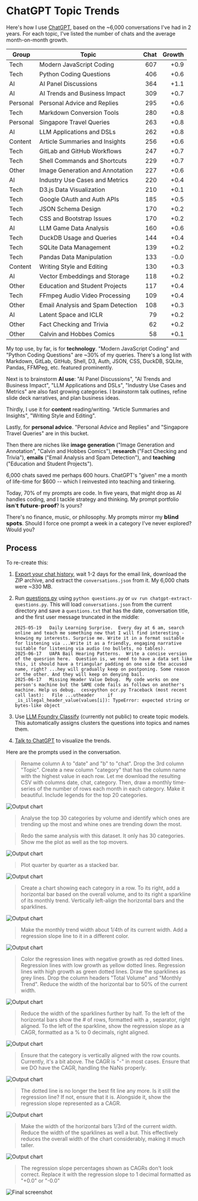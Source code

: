 # ChatGPT Topic Trends

Here's how I use [ChatGPT](https://chatgpt.com/), based on the ~6,000 conversations I've had in 2 years. For each topic, I've listed the number of chats and the average month-on-month growth.

| Group    | Topic                             | Chat | Growth |
| -------- | --------------------------------- | ---: | -----: |
| Tech     | Modern JavaScript Coding          |  607 |   +0.9 |
| Tech     | Python Coding Questions           |  406 |   +0.6 |
| AI       | AI Panel Discussions              |  364 |   +1.1 |
| AI       | AI Trends and Business Impact     |  309 |   +0.7 |
| Personal | Personal Advice and Replies       |  295 |   +0.6 |
| Tech     | Markdown Conversion Tools         |  280 |   +0.8 |
| Personal | Singapore Travel Queries          |  263 |   +0.8 |
| AI       | LLM Applications and DSLs         |  262 |   +0.8 |
| Content  | Article Summaries and Insights    |  256 |   +0.6 |
| Tech     | GitLab and GitHub Workflows       |  247 |   +0.7 |
| Tech     | Shell Commands and Shortcuts      |  229 |   +0.7 |
| Other    | Image Generation and Annotation   |  227 |   +0.6 |
| AI       | Industry Use Cases and Metrics    |  220 |   +0.4 |
| Tech     | D3.js Data Visualization          |  210 |   +0.1 |
| Tech     | Google OAuth and Auth APIs        |  185 |   +0.5 |
| Tech     | JSON Schema Design                |  170 |   +0.2 |
| Tech     | CSS and Bootstrap Issues          |  170 |   +0.2 |
| AI       | LLM Game Data Analysis            |  160 |   +0.6 |
| Tech     | DuckDB Usage and Queries          |  144 |   +0.4 |
| Tech     | SQLite Data Management            |  139 |   +0.2 |
| Tech     | Pandas Data Manipulation          |  133 |   -0.0 |
| Content  | Writing Style and Editing         |  130 |   +0.3 |
| AI       | Vector Embeddings and Storage     |  118 |   +0.2 |
| Other    | Education and Student Projects    |  117 |   +0.4 |
| Tech     | FFmpeg Audio Video Processing     |  109 |   +0.4 |
| Other    | Email Analysis and Spam Detection |  108 |   +0.3 |
| AI       | Latent Space and ICLR             |   79 |   +0.2 |
| Other    | Fact Checking and Trivia          |   62 |   +0.2 |
| Other    | Calvin and Hobbes Comics          |   58 |   +0.1 |

My top use, by far, is for **technology**. "Modern JavaScript Coding" and "Python Coding Questions" are ~30% of my queries. There's a long list with Markdown, GitLab, GitHub, Shell, D3, Auth, JSON, CSS, DuckDB, SQLite, Pandas, FFMPeg, etc. featured prominently.

Next is to brainstorm **AI use**: "AI Panel Discussions", "AI Trends and Business Impact", "LLM Applications and DSLs", "Industry Use Cases and Metrics" are also fast growing categories. I brainstorm talk outlines, refine slide deck narratives, and plan business ideas.

Thirdly, I use it for **content** reading/writing. "Article Summaries and Insights", "Writing Style and Editing".

Lastly, for **personal advice**. "Personal Advice and Replies" and "Singapore Travel Queries" are in this bucket.

Then there are niches like **image generation** ("Image Generation and Annotation", "Calvin and Hobbes Comics"), **research** ("Fact Checking and Trivia"), **emails** ("Email Analysis and Spam Detection"), and **teaching** ("Education and Student Projects").

6,000 chats saved me perhaps 600 hours. ChatGPT's "given" me a month of life-time for $600 -- which I reinvested into teaching and tinkering.

Today, 70% of my prompts are code. In five years, that might drop as AI handles coding, and I tackle strategy and thinking. My prompt portfolio 𝗶𝘀𝗻'𝘁 𝗳𝘂𝘁𝘂𝗿𝗲-𝗽𝗿𝗼𝗼𝗳? Is yours?

There's no finance, music, or philosophy. My prompts mirror my 𝗯𝗹𝗶𝗻𝗱 𝘀𝗽𝗼𝘁𝘀. Should I force one prompt a week in a category I've never explored? Would you?

## Process

To re-create this:

1. [Export your chat history](https://help.openai.com/en/articles/7260999-how-do-i-export-my-chatgpt-history-and-data), wait 1-2 days for the email link, download the ZIP archive, and extract the `conversations.json` from it. My 6,000 chats were ~330 MB.
2. Run [questions.py](questions.py) using `python questions.py` or `uv run chatgpt-extract-questions.py`. This will load `conversations.json` from the current directory and save a `questions.txt` that has the date, conversation title, and the first user message truncated in the middle:

   ```
   2025-05-19	Daily Learning Surprise.  Every day at 6 am, search online and teach me something new that I will find interesting - knowing my interests. Surprise me. Write it in a format suitable for listening via ...Write it as a friendly, engaging narrative suitable for listening via audio (no bullets, no tables).
   2025-06-17	UAPA Bail Hearing Patterns.  Write a concise version of the quesrion here.  Question is, we need to have a data set like this, it should have a triangular padding on one side the accused name, right? ...hey will gradually keep on postponing. Some reason or the other. And they will keep on denying bail.
   2025-06-17	Missing Header Value Debug.  My code works on one person's machine but the SAME code fails as follows on another's machine. Help us debug.  ces>python ocr.py Traceback (most recent call last):   File ...utheader     if _is_illegal_header_value(values[i]): TypeError: expected string or bytes-like object
   ```

3. Use [LLM Foundry Classify](https://llmfoundry.straive.com/classify) (currently not public) to create topic models. This automatically assigns clusters the questions into topics and names them.
4. [Talk to ChatGPT](https://chatgpt.com/share/68584291-a9bc-800c-a652-bc0702b1cdce) to visualize the trends.

Here are the prompts used in the conversation.

> Rename column A to "date" and "b" to "chat". Drop the 3rd column "Topic". Create a new column "category" that has the column name with the highest value in each row. Let me download the resulting CSV with columns date, chat, category. Then, draw a monthly time-series of the number of rows each month in each category. Make it beautiful. Include legends for the top 20 categories.

![Output chart](v0.webp)

> Analyse the top 30 categories by volume and identify which ones are trending up the most and whine ones are trending down the most.

> Redo the same analysis with this dataset. It only has 30 categories. Show me the plot as well as the top movers.

![Output chart](v1.webp)

> Plot quarter by quarter as a stacked bar.

![Output chart](v2.webp)

> Create a chart showing each category in a row. To its right, add a horizontal bar based on the overall volume, and to its right a sparkline of its monthly trend. Vertically left-align the horizontal bars and the sparklines.

![Output chart](v3.webp)

> Make the monthly trend width about 1/4th of its current width. Add a regression slope line to it in a different color.

![Output chart](v4.webp)

> Color the regression lines with negative growth as red dotted lines. Regression lines with low growth as yellow dotted lines. Regression lines with high growth as green dotted lines. Draw the sparklines as grey lines. Drop the column headers "Total Volume" and "Monthly Trend". Reduce the width of the horizontal bar to 50% of the current width.

![Output chart](v5.webp)

> Reduce the width of the sparklines further by half.
> To the left of the horizontal bars show the # of rows, formatted with a , separator, right aligned.
> To the left of the sparkline, show the regression slope as a CAGR, formatted as a % to 0 decimals, right aligned.

![Output chart](v6.webp)

> Ensure that the category is vertically aligned with the row counts. Currently, it's a bit above.
> The CAGR is "-" in most cases. Ensure that we DO have the CAGR, handling the NaNs properly.

![Output chart](v7.webp)

> The dotted line is no longer the best fit line any more. Is it still the regression line? If not, ensure that it is. Alongside it, show the regression slope represented as a CAGR.

![Output chart](v8.webp)

> Make the width of the horizontal bars 1/3rd of the current width. Reduce the width of the sparklines as well a but. This effectively reduces the overall width of the chart considerably, making it much taller.

![Output chart](v9.webp)

> The regression slope percentages shown as CAGRs don't look correct. Replace it with the regression slope to 1 decimal formatted as "+0.0" or "-0.0"

![Final screenshot](screenshot.webp)
